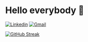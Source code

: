 # Hello everybody 👋 

[![Linkedin](https://img.shields.io/badge/-LinkedIn-blue?style=flat&logo=Linkedin&logoColor=white)](https://www.linkedin.com/in/mitch-sfakianos-7758a8132/)
[![Gmail](https://img.shields.io/badge/-Gmail-c14438?style=flat&logo=Gmail&logoColor=white)](mailto:mcsfakianos@gmail.com)

[![GitHub Streak](https://streak-stats.demolab.com?user=mazarinno&theme=gruvbox&hide_border=true&fire=DD2727)](https://git.io/streak-stats)
